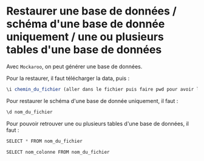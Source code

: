 # Restaurer une base de données / schéma d'une base de donnée uniquement / une ou plusieurs tables d'une base de données

Avec `Mockaroo`, on peut générer une base de données.

Pour la restaurer, il faut télécharger la data, puis :

```javascript
\i chemin_du_fichier (aller dans le fichier puis faire pwd pour avoir le chemin)
```

Pour restaurer le schéma d'une base de donnée uniquement, il faut :

```javascript
\d nom_du_fichier
```

Pour pouvoir retrouver une ou plusieurs tables d'une base de données, il faut :

```javascript
SELECT * FROM nom_du_fichier

SELECT nom_colonne FROM nom_du_fichier
```

